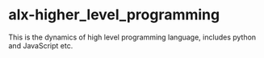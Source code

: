 # alx-higher_level_programming
This is the dynamics of high level programming language, includes python and JavaScript etc.
